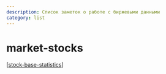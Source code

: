 ```yaml
---
description: Список заметок о работе с биржевыми данными
category: list
---
```


# market-stocks

[[stock-base-statistics]]

[//begin]: # "Autogenerated link references for markdown compatibility"
[stock-base-statistics]: ../notes/stock-base-statistics "Stock basic statistics"
[//end]: # "Autogenerated link references"